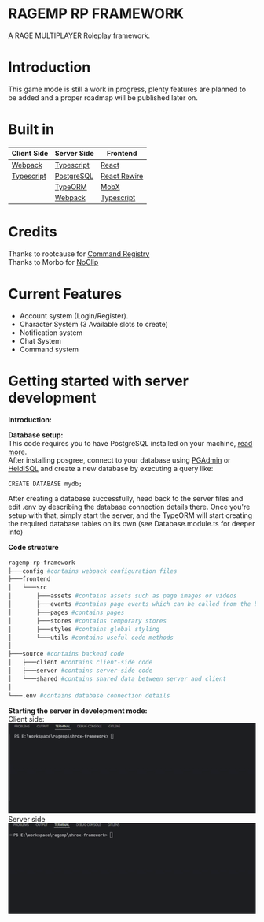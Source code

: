 # RAGEMP RP FRAMEWORK

A RAGE MULTIPLAYER Roleplay framework.

# Introduction
>
This game mode is still a work in progress, plenty features are planned to be added and a proper roadmap will be published later on.



# Built in
>

| Client Side| Server Side | Frontend |
|----------|----------|----------|
| [Webpack](https://webpack.js.org/) | [Typescript](https://www.typescriptlang.org/)     | [React](https://react.dev/)    |
| [Typescript](https://www.typescriptlang.org/) | [PostgreSQL](https://www.postgresql.org/)    | [React Rewire](https://www.npmjs.com/package/react-app-rewired)    |
|    | [TypeORM](https://typeorm.io/)    | [MobX](https://mobx.js.org/README.html)    |
|    | [Webpack](https://webpack.js.org/)    | [Typescript](https://www.typescriptlang.org/)   |


>
# Credits<br>
Thanks to rootcause for [Command Registry](https://rage.mp/files/file/375-improved-commands/)<br>
Thanks to Morbo for [NoClip](https://rage.mp/files/file/163-noclip/)

# Current Features
 - Account system (Login/Register).
 - Character System (3 Available slots to create)
 - Notification system
 - Chat System
 - Command system
 #

# Getting started with server development
>
**Introduction:**<br>


>
**Database setup:**<br>
This code requires you to have PostgreSQL installed on your machine, [read more](https://www.postgresql.org/).<br>
After installing posgree, connect to your database using [PGAdmin](https://www.pgadmin.org/) or [HeidiSQL](https://www.heidisql.com/) and create a new database by executing a query like:
```
CREATE DATABASE mydb;
```
After creating a database successfully, head back to the server files and edit .env by describing the database connection details there.
Once you're setup with that, simply start the server, and the TypeORM will start creating the required database tables on its own (see Database.module.ts for deeper info)
>
**Code structure**

```sh
ragemp-rp-framework
├───config #contains webpack configuration files
├───frontend
│   └───src
│       ├───assets #contains assets such as page images or videos
│       ├───events #contains page events which can be called from the backend
│       ├───pages #contains pages
│       ├───stores #contains temporary stores
│       ├───styles #contains global styling
│       └───utils #contains useful code methods
│
├───source #contains backend code
│   ├───client #contains client-side code
│   ├───server #contains server-side code
│   └───shared #contains shared data between server and client
│
└───.env #contains database connection details
```
>
**Starting the server in development mode:**<br>
Client side:<br>
![.vid](./docs/gifs/client-watch.gif)<br>
Server side<br>
![.vid](./docs/gifs/server-watch.gif)
